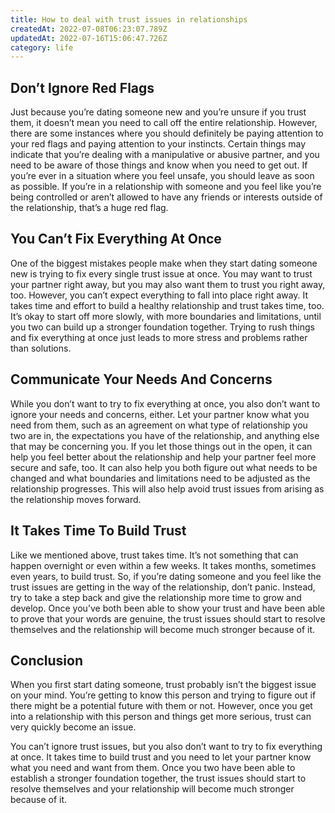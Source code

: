 ```yaml
---
title: How to deal with trust issues in relationships
createdAt: 2022-07-08T06:23:07.789Z
updatedAt: 2022-07-16T15:06:47.726Z
category: life
---
```


## Don’t Ignore Red Flags

Just because you’re dating someone new and you’re unsure if you trust them, it doesn’t mean you need to call off the entire relationship. However, there are some instances where you should definitely be paying attention to your red flags and paying attention to your instincts. Certain things may indicate that you’re dealing with a manipulative or abusive partner, and you need to be aware of those things and know when you need to get out. If you’re ever in a situation where you feel unsafe, you should leave as soon as possible. If you’re in a relationship with someone and you feel like you’re being controlled or aren’t allowed to have any friends or interests outside of the relationship, that’s a huge red flag.

## You Can’t Fix Everything At Once

One of the biggest mistakes people make when they start dating someone new is trying to fix every single trust issue at once. You may want to trust your partner right away, but you may also want them to trust you right away, too. However, you can’t expect everything to fall into place right away. It takes time and effort to build a healthy relationship and trust takes time, too. It’s okay to start off more slowly, with more boundaries and limitations, until you two can build up a stronger foundation together. Trying to rush things and fix everything at once just leads to more stress and problems rather than solutions.

## Communicate Your Needs And Concerns

While you don’t want to try to fix everything at once, you also don’t want to ignore your needs and concerns, either. Let your partner know what you need from them, such as an agreement on what type of relationship you two are in, the expectations you have of the relationship, and anything else that may be concerning you. If you let those things out in the open, it can help you feel better about the relationship and help your partner feel more secure and safe, too. It can also help you both figure out what needs to be changed and what boundaries and limitations need to be adjusted as the relationship progresses. This will also help avoid trust issues from arising as the relationship moves forward.

## It Takes Time To Build Trust

Like we mentioned above, trust takes time. It’s not something that can happen overnight or even within a few weeks. It takes months, sometimes even years, to build trust. So, if you’re dating someone and you feel like the trust issues are getting in the way of the relationship, don’t panic. Instead, try to take a step back and give the relationship more time to grow and develop. Once you’ve both been able to show your trust and have been able to prove that your words are genuine, the trust issues should start to resolve themselves and the relationship will become much stronger because of it.

## Conclusion

When you first start dating someone, trust probably isn’t the biggest issue on your mind. You’re getting to know this person and trying to figure out if there might be a potential future with them or not. However, once you get into a relationship with this person and things get more serious, trust can very quickly become an issue.

You can’t ignore trust issues, but you also don’t want to try to fix everything at once. It takes time to build trust and you need to let your partner know what you need and want from them. Once you two have been able to establish a stronger foundation together, the trust issues should start to resolve themselves and your relationship will become much stronger because of it.
